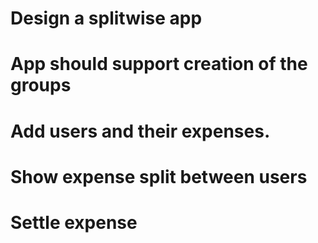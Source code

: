 # Design a splitwise app 
# App should support creation of the groups
# Add users and their expenses.
# Show expense split between users
# Settle expense
